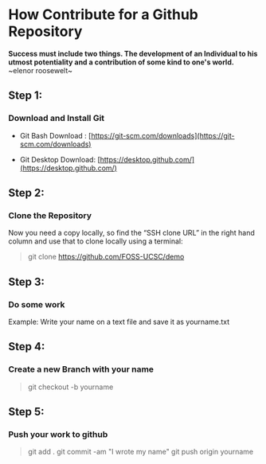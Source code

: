 # How Contribute for a Github Repository
**Success must include two things. The development of an Individual to his utmost potentiality and a contribution of some kind to one's world.**
~elenor roosewelt~
## Step 1:

### Download and Install Git

* Git Bash Download : [https://git-scm.com/downloads](https://git-scm.com/downloads)

* Git Desktop Download: [https://desktop.github.com/](https://desktop.github.com/)

## Step 2:

### Clone the Repository
Now you need a copy locally, so find the “SSH clone URL” in the right hand column and use that to clone locally using a terminal:
> git clone https://github.com/FOSS-UCSC/demo
 

## Step 3:

### Do some work

Example: Write your name on a text file and save it as yourname.txt

## Step 4:

### Create a new Branch with your name

> git checkout -b yourname
 
## Step 5:

### Push your work to github

> git add .
> git commit -am "I wrote my name"
> git push origin yourname
